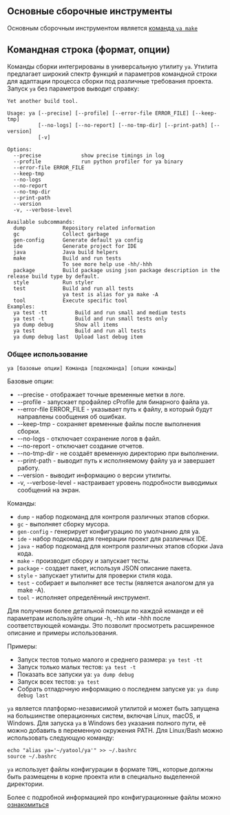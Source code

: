 ## Основные сборочные инструменты

Основным сборочным инструментом является [команда `ya make`](ya_make3.md)

## Командная строка (формат, опции)

Команды сборки интегрированы в универсальную утилиту `ya`. Утилита предлагает широкий спектр функций и параметров командной строки для адаптации процесса сборки под различные требования проекта.
Запуск `ya` без параметров выводит справку:
```
Yet another build tool.

Usage: ya [--precise] [--profile] [--error-file ERROR_FILE] [--keep-tmp]
          [--no-logs] [--no-report] [--no-tmp-dir] [--print-path] [--version]
          [-v]

Options:
  --precise             show precise timings in log
  --profile             run python profiler for ya binary
  --error-file ERROR_FILE
  --keep-tmp
  --no-logs
  --no-report
  --no-tmp-dir
  --print-path
  --version
  -v, --verbose-level

Available subcommands:
  dump            Repository related information
  gc              Collect garbage
  gen-config      Generate default ya config
  ide             Generate project for IDE
  java            Java build helpers
  make            Build and run tests
                  To see more help use -hh/-hhh
  package         Build package using json package description in the release build type by default.
  style           Run styler
  test            Build and run all tests
                  ya test is alias for ya make -A
  tool            Execute specific tool
Examples:
  ya test -tt         Build and run small and medium tests
  ya test -t          Build and run small tests only
  ya dump debug       Show all items
  ya test             Build and run all tests
  ya dump debug last  Upload last debug item
```
### Общее использование

`ya [базовые опции] Команда [подкоманда] [опции команды]`

Базовые опции:
- --precise - отображает точные временные метки в логе.
- --profile - запускает профайлер cProfile для бинарного файла ya.
- --error-file ERROR_FILE - указывает путь к файлу, в который будут направлены сообщения об ошибках.
- --keep-tmp - сохраняет временные файлы после выполнения сборки.
- --no-logs - отключает сохранение логов в файл.
- --no-report - отключает создание отчетов.
- --no-tmp-dir - не создаёт временную директорию при выполнении.
- --print-path - выводит путь к исполняемому файлу ya и завершает работу.
- --version - выводит информацию о версии утилиты.
- -v, --verbose-level - настраивает уровень подробности выводимых сообщений на экран.

Команды:
- `dump` - набор подкоманд для контроля различных этапов сборки.
- `gc` - выполняет сборку мусора.
- `gen-config` - генерирует конфигурацию по умолчанию для ya.
- `ide` - набор подкомад для генерации проект для различных IDE.
- `java` - набор подкоманд для контроля различных этапов сборки Java кода.
- `make` - производит сборку и запускает тесты.
- `package` - создает пакет, используя JSON описание пакета.
- `style` - запускает утилиты для проверки стиля кода.
- `test` - собирает и выполняет все тесты (является аналогом для ya make -A).
- `tool` - исполняет определённый инструмент.

Для получения более детальной помощи по каждой команде и её параметрам используйте опции -h, -hh или -hhh после соответствующей команды. Это позволит просмотреть расширенное описание и примеры использования.

Примеры:
- Запуск тестов только малого и среднего размера:
  ```ya test -tt```
- Запуск только малых тестов:
  ```ya test -t```
- Показать все запуски ya:
  ```ya dump debug```
- Запуск всех тестов:
  ```ya test```
- Собрать отладочную информацию о последнем запуске ya:
  ```ya dump debug last```

`ya` является платформо-независимой утилитой и может быть запущена на большинстве операционных систем, включая Linux, macOS, и Windows.
Для запуска `ya` в Windows без указания полного пути, её можно добавить в переменную окружения PATH.
Для Linux/Bash можно использовать следующую команду:
```
echo "alias ya='~/yatool/ya'" >> ~/.bashrc
source ~/.bashrc
```
`ya` использует файлы конфигурации в формате `TOML`, которые должны быть размещены в корне проекта или в специально выделенной директории. 

Более с подробной информацией про конфигурационные файлы можно [ознакомиться](gen-config.md "Конфигурация ya")
